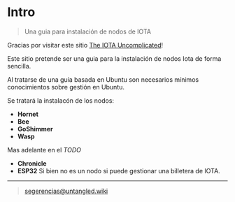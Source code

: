 # Intro

> Una guia para instalación de nodos de IOTA

Gracias por visitar este sitio [The IOTA Uncomplicated](https://www.iotauncomplicated.org)!

Este sitio pretende ser una guia para la instalación de nodos Iota de forma sencilla.

Al tratarse de una guía basada en Ubuntu son necesarios mínimos conocimientos sobre gestión en Ubuntu.

Se tratará la instalacón de los nodos:
- __Hornet__
- __Bee__
- __GoShimmer__
- __Wasp__

Mas adelante en el _TODO_

- __Chronicle__
- __ESP32__ Si bien no es un nodo si puede gestionar una billetera de IOTA.

---

> segerencias@untangled.wiki
